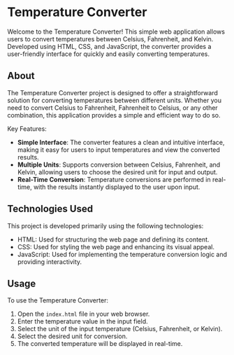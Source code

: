 # Temperature Converter

Welcome to the Temperature Converter! This simple web application allows users to convert temperatures between Celsius, Fahrenheit, and Kelvin. Developed using HTML, CSS, and JavaScript, the converter provides a user-friendly interface for quickly and easily converting temperatures.

## About

The Temperature Converter project is designed to offer a straightforward solution for converting temperatures between different units. Whether you need to convert Celsius to Fahrenheit, Fahrenheit to Celsius, or any other combination, this application provides a simple and efficient way to do so.

Key Features:
- **Simple Interface**: The converter features a clean and intuitive interface, making it easy for users to input temperatures and view the converted results.
- **Multiple Units**: Supports conversion between Celsius, Fahrenheit, and Kelvin, allowing users to choose the desired unit for input and output.
- **Real-Time Conversion**: Temperature conversions are performed in real-time, with the results instantly displayed to the user upon input.

## Technologies Used

This project is developed primarily using the following technologies:
- HTML: Used for structuring the web page and defining its content.
- CSS: Used for styling the web page and enhancing its visual appeal. 
- JavaScript: Used for implementing the temperature conversion logic and providing interactivity.

## Usage

To use the Temperature Converter:
1. Open the `index.html` file in your web browser.
2. Enter the temperature value in the input field.
3. Select the unit of the input temperature (Celsius, Fahrenheit, or Kelvin).
4. Select the desired unit for conversion.
5. The converted temperature will be displayed in real-time.

